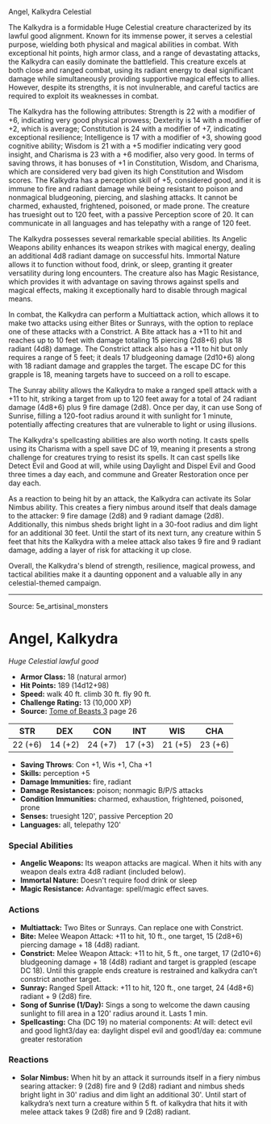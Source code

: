 <MonsterName/>Angel, Kalkydra</MonsterName>
<CreatureType/>Celestial</CreatureType>

<summary>The Kalkydra is a formidable Huge Celestial creature characterized by its lawful good alignment. Known for its immense power, it serves a celestial purpose, wielding both physical and magical abilities in combat. With exceptional hit points, high armor class, and a range of devastating attacks, the Kalkydra can easily dominate the battlefield. This creature excels at both close and ranged combat, using its radiant energy to deal significant damage while simultaneously providing supportive magical effects to allies. However, despite its strengths, it is not invulnerable, and careful tactics are required to exploit its weaknesses in combat.</summary>

<detail>

The Kalkydra has the following attributes: Strength is 22 with a modifier of +6, indicating very good physical prowess; Dexterity is 14 with a modifier of +2, which is average; Constitution is 24 with a modifier of +7, indicating exceptional resilience; Intelligence is 17 with a modifier of +3, showing good cognitive ability; Wisdom is 21 with a +5 modifier indicating very good insight, and Charisma is 23 with a +6 modifier, also very good. In terms of saving throws, it has bonuses of +1 in Constitution, Wisdom, and Charisma, which are considered very bad given its high Constitution and Wisdom scores. The Kalkydra has a perception skill of +5, considered good, and it is immune to fire and radiant damage while being resistant to poison and nonmagical bludgeoning, piercing, and slashing attacks. It cannot be charmed, exhausted, frightened, poisoned, or made prone. The creature has truesight out to 120 feet, with a passive Perception score of 20. It can communicate in all languages and has telepathy with a range of 120 feet.

The Kalkydra possesses several remarkable special abilities. Its Angelic Weapons ability enhances its weapon strikes with magical energy, dealing an additional 4d8 radiant damage on successful hits. Immortal Nature allows it to function without food, drink, or sleep, granting it greater versatility during long encounters. The creature also has Magic Resistance, which provides it with advantage on saving throws against spells and magical effects, making it exceptionally hard to disable through magical means.

In combat, the Kalkydra can perform a Multiattack action, which allows it to make two attacks using either Bites or Sunrays, with the option to replace one of these attacks with a Constrict. A Bite attack has a +11 to hit and reaches up to 10 feet with damage totaling 15 piercing (2d8+6) plus 18 radiant (4d8) damage. The Constrict attack also has a +11 to hit but only requires a range of 5 feet; it deals 17 bludgeoning damage (2d10+6) along with 18 radiant damage and grapples the target. The escape DC for this grapple is 18, meaning targets have to succeed on a roll to escape. 

The Sunray ability allows the Kalkydra to make a ranged spell attack with a +11 to hit, striking a target from up to 120 feet away for a total of 24 radiant damage (4d8+6) plus 9 fire damage (2d8). Once per day, it can use Song of Sunrise, filling a 120-foot radius around it with sunlight for 1 minute, potentially affecting creatures that are vulnerable to light or using illusions.

The Kalkydra's spellcasting abilities are also worth noting. It casts spells using its Charisma with a spell save DC of 19, meaning it presents a strong challenge for creatures trying to resist its spells. It can cast spells like Detect Evil and Good at will, while using Daylight and Dispel Evil and Good three times a day each, and commune and Greater Restoration once per day each. 

As a reaction to being hit by an attack, the Kalkydra can activate its Solar Nimbus ability. This creates a fiery nimbus around itself that deals damage to the attacker: 9 fire damage (2d8) and 9 radiant damage (2d8). Additionally, this nimbus sheds bright light in a 30-foot radius and dim light for an additional 30 feet. Until the start of its next turn, any creature within 5 feet that hits the Kalkydra with a melee attack also takes 9 fire and 9 radiant damage, adding a layer of risk for attacking it up close. 

Overall, the Kalkydra's blend of strength, resilience, magical prowess, and tactical abilities make it a daunting opponent and a valuable ally in any celestial-themed campaign.</detail>



---

Source: 5e_artisinal_monsters

# Angel, Kalkydra

*Huge* *Celestial* *lawful good*

- **Armor Class:** 18 (natural armor)
- **Hit Points:** 189 (14d12+98)
- **Speed:** walk 40 ft. climb 30 ft. fly 90 ft.
- **Challenge Rating:** 13 (10,000 XP)
- **Source:** [Tome of Beasts 3](https://koboldpress.com/kpstore/product/tome-of-beasts-3-for-5th-edition/) page 26

| STR | DEX | CON | INT | WIS | CHA |
| --- | --- | --- | --- | --- | --- |
| 22 (+6) | 14 (+2) | 24 (+7) | 17 (+3) | 21 (+5) | 23 (+6) |

- **Saving Throws**: Con +1, Wis +1, Cha +1
- **Skills:** perception +5
- **Damage Immunities:** fire, radiant
- **Damage Resistances:** poison; nonmagic B/P/S attacks
- **Condition Immunities:** charmed, exhaustion, frightened, poisoned, prone
- **Senses:** truesight 120', passive Perception 20
- **Languages:** all, telepathy 120'

### Special Abilities

- **Angelic Weapons:** Its weapon attacks are magical. When it hits with any weapon deals extra 4d8 radiant (included below).
- **Immortal Nature:** Doesn't require food drink or sleep
- **Magic Resistance:** Advantage: spell/magic effect saves.

### Actions

- **Multiattack:** Two Bites or Sunrays. Can replace one with Constrict.
- **Bite:** Melee Weapon Attack: +11 to hit, 10 ft., one target, 15 (2d8+6) piercing damage + 18 (4d8) radiant.
- **Constrict:** Melee Weapon Attack: +11 to hit, 5 ft., one target, 17 (2d10+6) bludgeoning damage + 18 (4d8) radiant and target is grappled (escape DC 18). Until this grapple ends creature is restrained and kalkydra can’t constrict another target.
- **Sunray:** Ranged Spell Attack: +11 to hit, 120 ft., one target, 24 (4d8+6) radiant + 9 (2d8) fire.
- **Song of Sunrise (1/Day):** Sings a song to welcome the dawn causing sunlight to fill area in a 120' radius around it. Lasts 1 min.
- **Spellcasting:** Cha (DC 19) no material components: At will: detect evil and good light3/day ea: daylight dispel evil and good1/day ea: commune greater restoration

### Reactions

- **Solar Nimbus:** When hit by an attack it surrounds itself in a fiery nimbus searing attacker: 9 (2d8) fire and 9 (2d8) radiant and nimbus sheds bright light in 30' radius and dim light an additional 30'. Until start of kalkydra’s next turn a creature within 5 ft. of kalkydra that hits it with melee attack takes 9 (2d8) fire and 9 (2d8) radiant.




